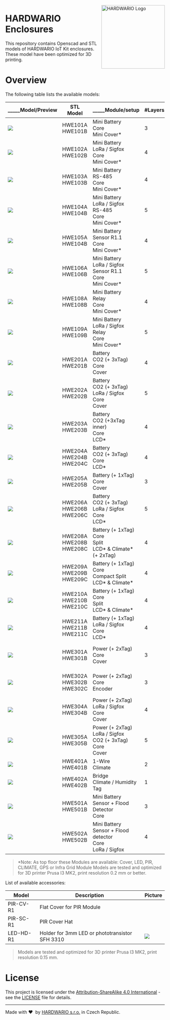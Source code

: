 <a href="https://www.hardwario.com/"><img src="https://www.hardwario.com/ci/assets/hw-logo.svg" width="200" alt="HARDWARIO Logo" align="right"></a>


# HARDWARIO Enclosures

This repository contains Openscad and STL models of HARDWARIO IoT Kit enclosures. These model have been optimized for 3D printing.

# Overview

The following table lists the available models:

| _____Model/Preview | STL Model                     | _____Module/setup                                               | #Layers | #Mini | #Standard | #Tag | I/O Terminal         | Antenne | USB | Compatibility              |
| --------------------- | ----------------------------- | -------------------------------------------------------------------- | ------- | ----- | --------- | ---- | -------------------- | ------- | --- | -------------------------- |
| ![](doc/hwe101.png)      | HWE101A<br>HWE101B            | Mini Battery<br>Core<br>Mini Cover\*                                 | 3       | 3     | \-        | \-   | \-                   | \-      | Yes |                            |
| ![](doc/hwe102.png)      | HWE102A<br>HWE102B            | Mini Battery<br>LoRa / Sigfox<br>Core<br>Mini Cover\*                | 4       | 4     | \-        | \-   | \-                   | Yes     | Yes |                            |
| ![](doc/hwe103.png)      | HWE103A<br>HWE103B            | Mini Battery<br>RS-485<br>Core<br>Mini Cover\*                       | 4       | 4     | \-        | \-   | 4P/3.5 mm            | \-      | Yes | 1-Wire R1.1<br>Sensor R1.0 |
| ![](doc/hwe104.png)      | HWE104A<br>HWE104B            | Mini Battery<br>LoRa / Sigfox<br>RS-485<br>Core<br>Mini Cover\*      | 5       | 5     | \-        | \-   | 4P/3.5 mm            | Yes     | Yes | 1-Wire R1.1<br>Sensor R1.0 |
| ![](doc/hwe105.png)      | HWE105A<br>HWE104B            | Mini Battery<br>Sensor R1.1<br>Core<br>Mini Cover\*                  | 4       | 4     | \-        | \-   | 5P/3.5 mm            | \-      | Yes |                            |
| ![](doc/hwe106.png)      | HWE106A<br>HWE106B            | Mini Battery<br>LoRa / Sigfox<br>Sensor R1.1<br>Core<br>Mini Cover\* | 5       | 5     | \-        | \-   | 5P/3.5 mm            | Yes     | Yes |                            |
| ![](doc/hwe108.png)      | HWE108A<br>HWE108B            | Mini Battery<br>Relay<br>Core<br>Mini Cover\*                        | 4       | 4     | \-        | \-   | 3P/3.81 mm           | \-      | Yes |                            |
| ![](doc/hwe109.png)      | HWE109A<br>HWE109B            | Mini Battery<br>LoRa / Sigfox<br>Relay<br>Core<br>Mini Cover\*       | 5       | 5     | \-        | \-   | 3P/3.81 mm           | \-      | Yes |                            |
| ![](doc/hwe201.png)      | HWE201A<br>HWE201B            | Battery<br>CO2 (+ 3xTag)<br>Core<br>Cover                            | 4       | 4     | 1         | 3    | \-                   | \-      | Yes |                            |
| ![](doc/hwe202.png)      | HWE202A<br>HWE202B            | Battery<br>CO2 (+ 3xTag)<br>LoRa / Sigfox<br>Core<br>Cover           | 5       | 5     | 2         | 3    | \-                   | Yes     | Yes |                            |
| ![](doc/hwe203.png)      | HWE203A<br>HWE203B            | Battery<br>CO2 (+3xTag inner)<br>Core<br>LCD\*                       | 4       | 4     | 2         | 3    | \-                   | \-      | Yes |                            |
| ![](doc/hwe204.png)      | HWE204A<br>HWE204B<br>HWE204C | Battery<br>CO2 (+ 3xTag)<br>Core<br>LCD\*                            | 4       | 4     | 2         | 3    | \-                   | \-      | Yes |                            |
| ![](doc/hwe205.png)      | HWE205A<br>HWE205B            | Battery (+ 1xTag)<br>Core<br>Cover                                   | 3       | 3     | 1         | 1    | \-                   | \-      | Yes |                            |
| ![](doc/hwe206.png)      | HWE206A<br>HWE206B<br>HWE206C | Battery<br>CO2 (+ 3xTag)<br>LoRa / Sigfox<br>Core<br>LCD\*           | 5       | 5     | 3         | 3    | \-                   | Yes     | Yes |                            |
| ![](doc/hwe208.png)      | HWE208A<br>HWE208B<br>HWE208C | Battery (+ 1xTag)<br>Core<br>Split<br>LCD\* & Climate\* (+ 2xTag)    | 4       | 4     | 3         | 3    | \-                   | Yes     | Yes |                            |
| ![](doc/hwe209.png)      | HWE209A<br>HWE209B<br>HWE209C | Battery (+ 1xTag)<br>Core<br>Compact Split<br>LCD\* & Climate\*      | 4       | 4     | 3         | 1    | \-                   | Yes     | Yes |                            |
| ![](doc/hwe210.png)      | HWE210A<br>HWE210B<br>HWE210C | Battery (+ 1xTag)<br>Core<br>Split<br>LCD\* & Climate\*              | 4       | 4     | 3         | 1    | \-                   | Yes     | Yes |                            |
| ![](doc/hwe211.png)      | HWE211A<br>HWE211B<br>HWE211C | Battery (+ 1xTag)<br>LoRa / Sigfox<br>Core<br>LCD\*                  | 4       | 4     | 3         | 1    | \-                   | \-      | Yes |                            |
| ![](doc/hwe301.png)      | HWE301A<br>HWE301B            | Power (+ 2xTag)<br>Core<br>Cover                                     | 3       | 3     | 1         | 2    | 3P/3.81 mm 3P/5.0 mm | \-      | Yes |                            |
| ![](doc/hwe302.png)      | HWE302A<br>HWE302B<br>HWE302C | Power (+ 2xTag)<br>Core<br>Encoder                                   | 3       | 3     | 1         | 2    | 3P/3.81 mm 3P/5.0 mm | \-      | Yes |                            |
| ![](doc/hwe304.png)      | HWE304A<br>HWE304B            | Power (+ 2xTag)<br>LoRa / Sigfox<br>Core<br>Cover                    | 4       | 4     | 2         | 2    | 3P/3.81 mm 3P/5.0 mm | Yes     | Yes |                            |
| ![](doc/hwe305.png)      | HWE305A<br>HWE305B            | Power (+ 2xTag)<br>LoRa / Sigfox<br>CO2 (+ 3xTag)<br>Core<br>Cover   | 5       | 3     | 2         | 5    | 3P/3.81 mm 3P/5.0 mm | Yes     | Yes |                            |
| ![](doc/hwe401.png)      | HWE401A<br>HWE401B            | 1-Wire<br>Climate                                                    | 2       | 2     | 2         | \-   | 4P/3.5 mm            | \-      | \-  |                            |
| ![](doc/hwe402.png)      | HWE402A<br>HWE402B            | Bridge<br>Climate / Humidity Tag                                     | 1       | 1     | 1         | 1    | \-                   | \-      | Yes |                            |
| ![](doc/hwe501.png)      | HWE501A<br>HWE501B            | Mini Battery<br>Sensor + Flood Detector<br>Core                      | 3       | 3     | \-        | \-   | \-                   | \-      | \-  |                            |
| ![](doc/hwe502.png)      | HWE502A<br>HWE502B            | Mini Battery<br>Sensor + Flood detector<br>Core<br>LoRa / Sigfox     | 4       | 4     | \-        | \-   | \-                   | Yes     | \-  |

> *Note: As top floor these Modules are available: Cover, LED, PIR, CLIMATE, GPS or Infra Grid Module
> Models are tested and optimized for 3D printer Prusa I3 MK2, print resolution 0.2 mm or better.


List of available accessories:

| Model  | Description                                      | Picture                                  |
|--------|--------------------------------------------------|------------------------------------------|
| PIR-CV-R1 | Flat Cover for PIR Module<br>                    |                                          |
| PIR-SC-R1 | PIR Cover Hat<br>                                |                                          |
| LED-HD-R1 | Holder for 3mm LED or phototransistor SFH 3310   |![](doc/led-hd.png)                       |

> Models are tested and optimized for 3D printer Prusa I3 MK2, print resolution 0.15 mm.

# License

This project is licensed under the [Attribution-ShareAlike 4.0 International](https://creativecommons.org/licenses/by-sa/4.0/) - see the [LICENSE](LICENSE) file for details.

---

Made with &#x2764;&nbsp; by [HARDWARIO s.r.o.](https://www.hardwario.com) in Czech Republic.

